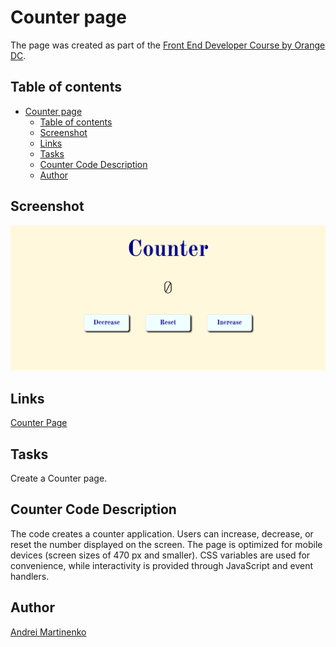 # Counter page

The page was created as part of the [Front End Developer Course by Orange DC](https://digitalcenter.orange.md/).

## Table of contents

- [Counter page](#counter-page)
  - [Table of contents](#table-of-contents)
  - [Screenshot](#screenshot)
  - [Links](#links)
  - [Tasks](#tasks)
  - [Counter Code Description](#counter-code-description)
  - [Author](#author)

## Screenshot

![](./images/screenshot.png)

## Links

[Counter Page](https://axinitm.github.io/ODC-Counter-page/)

## Tasks

Create a Counter page.

## Counter Code Description

The code creates a counter application. Users can increase, decrease, or reset the number displayed on the screen. 
The page is optimized for mobile devices (screen sizes of 470 px and smaller). 
CSS variables are used for convenience, while interactivity is provided through JavaScript and event handlers.

## Author

[Andrei Martinenko](https://github.com/AxinitM)

